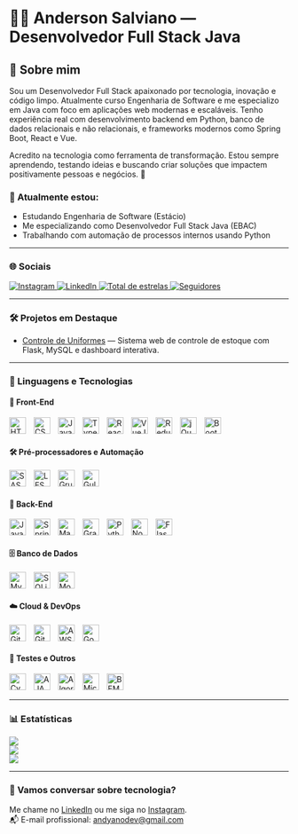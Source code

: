 # 👨‍💻 Anderson Salviano — Desenvolvedor Full Stack Java

## 👋 Sobre mim

Sou um Desenvolvedor Full Stack apaixonado por tecnologia, inovação e código limpo. Atualmente curso Engenharia de Software e me especializo em Java com foco em aplicações web modernas e escaláveis. Tenho experiência real com desenvolvimento backend em Python, banco de dados relacionais e não relacionais, e frameworks modernos como Spring Boot, React e Vue.

Acredito na tecnologia como ferramenta de transformação. Estou sempre aprendendo, testando ideias e buscando criar soluções que impactem positivamente pessoas e negócios. 🚀

### 🎯 Atualmente estou:
- Estudando Engenharia de Software (Estácio)
- Me especializando como Desenvolvedor Full Stack Java (EBAC)
- Trabalhando com automação de processos internos usando Python

---

### 🌐 Sociais
<p align="left">
    <a href="https://www.instagram.com/salvianoandy" target="_blank">
        <img 
            alt="Instagram" 
            title="Me siga no Instagram" 
            src="https://img.shields.io/badge/Instagram-E4405F?style=for-the-badge&logo=instagram&logoColor=white"
        />
    </a>
    <a href="https://www.linkedin.com/in/salvianoandy" target="_blank">
        <img 
            alt="LinkedIn" 
            title="Conecte-se comigo no LinkedIn" 
            src="https://img.shields.io/badge/LinkedIn-0A66C2?style=for-the-badge&logo=linkedin&logoColor=white"
        />
    </a>
    <a href="https://github.com/uANDYANO?tab=repositories&sort=stargazers" target="_blank">
        <img 
            alt="Total de estrelas" 
            title="Total de estrelas no GitHub" 
            src="https://custom-icon-badges.demolab.com/github/stars/uANDYANO?color=55960c&style=for-the-badge&labelColor=488207&logo=star&label=estrelas"
        />
    </a>
    <a href="https://github.com/uANDYANO?tab=followers" target="_blank">
        <img 
            alt="Seguidores" 
            title="Me siga no GitHub" 
            src="https://custom-icon-badges.demolab.com/github/followers/uANDYANO?color=236ad3&labelColor=1155ba&style=for-the-badge&logo=github&label=Seguidores&logoColor=white"
        />
    </a>
</p>

---

### 🛠️ Projetos em Destaque

- [Controle de Uniformes](https://github.com/uANDYANO/estoque-manager-nuvest) — Sistema web de controle de estoque com Flask, MySQL e dashboard interativa.

---

### 🤖 Linguagens e Tecnologias

#### 🔧 Front-End

<p align="left">
  <img src="https://cdn.jsdelivr.net/gh/devicons/devicon/icons/html5/html5-original.svg" title="HTML" alt="HTML" width="30px" style="padding-right:10px;" />
  <img src="https://cdn.jsdelivr.net/gh/devicons/devicon/icons/css3/css3-original.svg" title="CSS" alt="CSS" width="30px" style="padding-right:10px;" />
  <img src="https://cdn.jsdelivr.net/gh/devicons/devicon/icons/javascript/javascript-original.svg" title="JavaScript" alt="JavaScript" width="30px" style="padding-right:10px;" />
  <img src="https://cdn.jsdelivr.net/gh/devicons/devicon/icons/typescript/typescript-original.svg" title="TypeScript" alt="TypeScript" width="30px" style="padding-right:10px;" />
  <img src="https://cdn.jsdelivr.net/gh/devicons/devicon/icons/react/react-original.svg" title="React" alt="React" width="30px" style="padding-right:10px;" />
  <img src="https://cdn.jsdelivr.net/gh/devicons/devicon/icons/vuejs/vuejs-original.svg" title="VueJS" alt="VueJS" width="30px" style="padding-right:10px;" />
  <img src="https://cdn.jsdelivr.net/gh/devicons/devicon/icons/redux/redux-original.svg" title="Redux" alt="Redux" width="30px" style="padding-right:10px;" />
  <img src="https://cdn.jsdelivr.net/gh/devicons/devicon/icons/jquery/jquery-original.svg" title="jQuery" alt="jQuery" width="30px" style="padding-right:10px;" />
  <img src="https://cdn.jsdelivr.net/gh/devicons/devicon/icons/bootstrap/bootstrap-original.svg" title="Bootstrap" alt="Bootstrap" width="30px" style="padding-right:10px;" />
</p>

#### 🛠️ Pré-processadores e Automação

<p align="left">
  <img src="https://cdn.jsdelivr.net/gh/devicons/devicon/icons/sass/sass-original.svg" title="SASS" alt="SASS" width="30px" style="padding-right:10px;" />
  <img src="https://cdn.jsdelivr.net/gh/devicons/devicon/icons/less/less-plain-wordmark.svg" title="LESS" alt="LESS" width="30px" style="padding-right:10px;" />
  <img src="https://cdn.jsdelivr.net/gh/devicons/devicon/icons/grunt/grunt-original.svg" title="Grunt" alt="Grunt" width="30px" style="padding-right:10px;" />
  <img src="https://cdn.jsdelivr.net/gh/devicons/devicon/icons/gulp/gulp-plain.svg" title="Gulp" alt="Gulp" width="30px" style="padding-right:10px;" />
</p>

#### 🧰 Back-End

<p align="left">
  <img src="https://cdn.jsdelivr.net/gh/devicons/devicon/icons/java/java-original.svg" title="Java" alt="Java" width="30px" style="padding-right:10px;" />
  <img src="https://cdn.jsdelivr.net/gh/devicons/devicon/icons/spring/spring-original.svg" title="Spring Boot" alt="Spring Boot" width="30px" style="padding-right:10px;" />
  <img src="https://cdn.jsdelivr.net/gh/devicons/devicon/icons/maven/maven-original.svg" title="Maven" alt="Maven" width="30px" style="padding-right:10px;" />
  <img src="https://www.vectorlogo.zone/logos/gradle/gradle-icon.svg" title="Gradle" alt="Gradle" width="30px" style="padding-right:10px;" />
  <img src="https://cdn.jsdelivr.net/gh/devicons/devicon/icons/python/python-original.svg" title="Python" alt="Python" width="30px" style="padding-right:10px;" />
  <img src="https://cdn.jsdelivr.net/gh/devicons/devicon/icons/nodejs/nodejs-original.svg" title="Node.js" alt="Node.js" width="30px" style="padding-right:10px;" />
  <img src="https://cdn.jsdelivr.net/gh/devicons/devicon/icons/flask/flask-original.svg" title="Flask" alt="Flask" width="30px" style="padding-right:10px;" />
</p>

#### 🗄️ Banco de Dados

<p align="left">
  <img src="https://cdn.jsdelivr.net/gh/devicons/devicon/icons/mysql/mysql-original.svg" title="MySQL" alt="MySQL" width="30px" style="padding-right:10px;" />
  <img src="https://cdn.jsdelivr.net/gh/devicons/devicon/icons/sqlite/sqlite-original.svg" title="SQLite" alt="SQLite" width="30px" style="padding-right:10px;" />
  <img src="https://cdn.jsdelivr.net/gh/devicons/devicon/icons/mongodb/mongodb-original.svg" title="MongoDB" alt="MongoDB" width="30px" style="padding-right:10px;" />
</p>

#### ☁️ Cloud & DevOps

<p align="left">
  <img src="https://cdn.jsdelivr.net/gh/devicons/devicon/icons/git/git-original.svg" title="Git" alt="Git" width="30px" style="padding-right:10px;" />
  <img src="https://cdn.jsdelivr.net/gh/devicons/devicon/icons/github/github-original.svg" title="GitHub" alt="GitHub" width="30px" style="padding-right:10px;" />
  <img src="https://cdn.jsdelivr.net/npm/simple-icons@v9/icons/amazonaws.svg" title="AWS" alt="AWS" width="30px" style="padding-right:10px;" />
  <img src="https://cdn.jsdelivr.net/gh/devicons/devicon/icons/googlecloud/googlecloud-original.svg" title="Google Cloud" alt="Google Cloud" width="30px" style="padding-right:10px;" />
</p>

#### 🧪 Testes e Outros

<p align="left">
  <img src="https://img.shields.io/badge/Cypress-%2300C2A9?style=for-the-badge&logo=cypress&logoColor=white" title="Cypress" alt="Cypress" style="height:30px;padding-right:10px;" />
  <img src="https://img.shields.io/badge/AJAX-%23232F3E?style=for-the-badge&logo=axios&logoColor=white" title="AJAX" alt="AJAX" style="height:30px;padding-right:10px;" />
  <img src="https://img.shields.io/badge/Algoritmos-%23f4f4f4.svg?style=for-the-badge&logo=code&logoColor=black" title="Algoritmos" alt="Algoritmos" style="height:30px;padding-right:10px;" />
  <img src="https://img.shields.io/badge/Microsserviços-%2300c2cb.svg?style=for-the-badge&logo=stackshare&logoColor=white" title="Microsserviços" alt="Microsserviços" style="height:30px;padding-right:10px;" />
  <img src="https://img.shields.io/badge/BEM-Methodology-%230088cc?style=for-the-badge&logo=css3&logoColor=white" title="BEM" alt="BEM" style="height:30px;padding-right:10px;" />
</p>

---

### 📊 Estatísticas

![](https://github-readme-stats.vercel.app/api?username=uandyano&theme=gotham&hide_border=false&include_all_commits=true&count_private=true)<br/>
![](https://nirzak-streak-stats.vercel.app/?user=uandyano&theme=gotham&hide_border=false)<br/>
![](https://github-readme-stats.vercel.app/api/top-langs/?username=uandyano&theme=gotham&hide_border=false&include_all_commits=true&count_private=true&layout=compact)

---

### 💬 Vamos conversar sobre tecnologia?

Me chame no [LinkedIn](https://www.linkedin.com/in/salvianoandy) ou me siga no [Instagram](https://www.instagram.com/salvianoandy).  
📬 E-mail profissional: andyanodev@gmail.com

